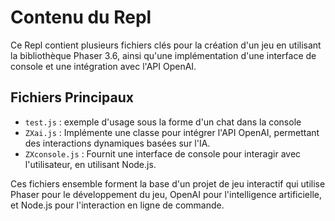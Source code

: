 # Contenu du Repl

Ce Repl contient plusieurs fichiers clés pour la création d'un jeu en utilisant la bibliothèque Phaser 3.6, ainsi qu'une implémentation d'une interface de console et une intégration avec l'API OpenAI.

## Fichiers Principaux

- `test.js` : exemple d'usage sous la forme d'un chat dans la console
- `ZXai.js` : Implémente une classe pour intégrer l'API OpenAI, permettant des interactions dynamiques basées sur l'IA.
- `ZXconsole.js` : Fournit une interface de console pour interagir avec l'utilisateur, en utilisant Node.js.

Ces fichiers ensemble forment la base d'un projet de jeu interactif qui utilise Phaser pour le développement du jeu, OpenAI pour l'intelligence artificielle, et Node.js pour l'interaction en ligne de commande.
